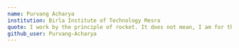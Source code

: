 ```yaml
---
name: Purvang Acharya
institution: Birla Institute of Technology Mesra
quote: I work by the principle of rocket. It does not mean, I am for the sky, it means that I do not start working unless my tail is on fire.
github_user: Purvang-Acharya
---
```

